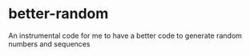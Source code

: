 # better-random
An instrumental code for me to have a better code to generate random numbers and sequences
